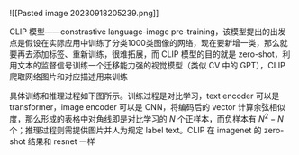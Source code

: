 ![[Pasted image 20230918205239.png]]

CLIP 模型——constrastive language-image pre-training，该模型提出的出发点是假设在实际应用中训练了分类1000类图像的网络，现在要新增一类，那么就要再去添加标签、重新训练，很难拓展，而 CLIP 模型的目的就是 zero-shot，利用文本的监督信号训练一个迁移能力强的视觉模型（类似 CV 中的 GPT），CLIP 爬取网络图片和对应描述用来训练

具体训练和推理过程如下图所示。训练过程是对比学习，text encoder 可以是 transformer，image encoder 可以是 CNN，将编码后的 vector 计算余弦相似度，那么形成的表格中对角线即是对比学习的 $N$ 个正样本，而负样本有 $N^2-N$  个；推理过程则需提供图片并人为规定 label text。CLIP 在 imagenet 的 zero-shot 结果和 resnet 一样

